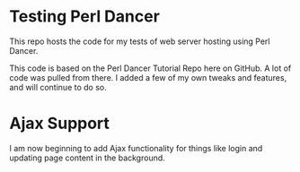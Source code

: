 # Testing Perl Dancer
This repo hosts the code for my tests of web server hosting using Perl Dancer.

This code is based on the Perl Dancer Tutorial Repo here on GitHub. A lot of code was pulled from there. I added a few of my own tweaks and features, and will continue to do so.

# Ajax Support
I am now beginning to add Ajax functionality for things like login and updating page content in the background.
